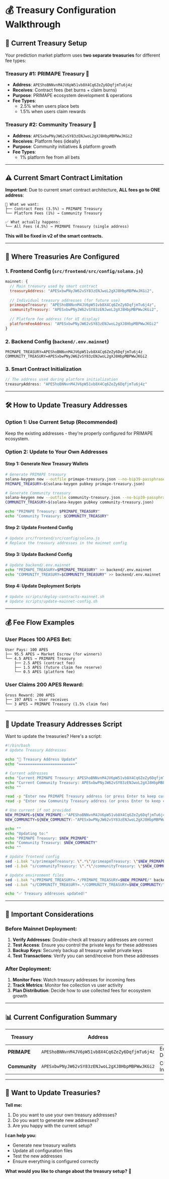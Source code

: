 # 💰 Treasury Configuration Walkthrough

## 🏦 **Current Treasury Setup**

Your prediction market platform uses **two separate treasuries** for different fee types:

### **Treasury #1: PRIMAPE Treasury** 🏢
- **Address**: `APEShoBNNvnM4JV6pW51vb8X4Cq6ZeZy6DqfjmTu6j4z`
- **Receives**: Contract fees (bet burns + claim burns)
- **Purpose**: PRIMAPE ecosystem development & operations
- **Fee Types**:
  - 2.5% when users place bets
  - 1.5% when users claim rewards

### **Treasury #2: Community Treasury** 👥  
- **Address**: `APESxbwPNyJW62vSY83zENJwoL2gXJ8HbpMBPWwJKGi2`
- **Receives**: Platform fees (ideally)
- **Purpose**: Community initiatives & platform growth
- **Fee Types**:
  - 1% platform fee from all bets

---

## ⚠️ **Current Smart Contract Limitation**

**Important**: Due to current smart contract architecture, **ALL fees go to ONE address**:

```
🚫 What we want:
├── Contract Fees (3.5%) → PRIMAPE Treasury
└── Platform Fees (1%) → Community Treasury

✅ What actually happens:
└── All Fees (4.5%) → PRIMAPE Treasury (single address)
```

**This will be fixed in v2 of the smart contracts.**

---

## 📍 **Where Treasuries Are Configured**

### **1. Frontend Config** (`src/frontend/src/config/solana.js`)
```javascript
mainnet: {
  // Main treasury used by smart contract
  treasuryAddress: "APESxbwPNyJW62vSY83zENJwoL2gXJ8HbpMBPWwJKGi2",
  
  // Individual treasury addresses (for future use)
  primeapeTreasury: "APEShoBNNvnM4JV6pW51vb8X4Cq6ZeZy6DqfjmTu6j4z",
  communityTreasury: "APESxbwPNyJW62vSY83zENJwoL2gXJ8HbpMBPWwJKGi2",
  
  // Platform fee address (for UI display)
  platformFeeAddress: "APESxbwPNyJW62vSY83zENJwoL2gXJ8HbpMBPWwJKGi2"
}
```

### **2. Backend Config** (`backend/.env.mainnet`)
```env
PRIMAPE_TREASURY=APEShoBNNvnM4JV6pW51vb8X4Cq6ZeZy6DqfjmTu6j4z
COMMUNITY_TREASURY=APESxbwPNyJW62vSY83zENJwoL2gXJ8HbpMBPWwJKGi2
```

### **3. Smart Contract Initialization**
```javascript
// The address used during platform initialization
treasuryAddress: "APEShoBNNvnM4JV6pW51vb8X4Cq6ZeZy6DqfjmTu6j4z"
```

---

## 🛠️ **How to Update Treasury Addresses**

### **Option 1: Use Current Setup** (Recommended)
Keep the existing addresses - they're properly configured for PRIMAPE ecosystem.

### **Option 2: Update to Your Own Addresses**

#### **Step 1: Generate New Treasury Wallets**
```bash
# Generate PRIMAPE treasury
solana-keygen new --outfile primape-treasury.json --no-bip39-passphrase
PRIMAPE_TREASURY=$(solana-keygen pubkey primape-treasury.json)

# Generate Community treasury  
solana-keygen new --outfile community-treasury.json --no-bip39-passphrase
COMMUNITY_TREASURY=$(solana-keygen pubkey community-treasury.json)

echo "PRIMAPE Treasury: $PRIMAPE_TREASURY"
echo "Community Treasury: $COMMUNITY_TREASURY"
```

#### **Step 2: Update Frontend Config**
```bash
# Update src/frontend/src/config/solana.js
# Replace the treasury addresses in the mainnet config
```

#### **Step 3: Update Backend Config**
```bash
# Update backend/.env.mainnet
echo "PRIMAPE_TREASURY=$PRIMAPE_TREASURY" >> backend/.env.mainnet
echo "COMMUNITY_TREASURY=$COMMUNITY_TREASURY" >> backend/.env.mainnet
```

#### **Step 4: Update Deployment Scripts**
```bash
# Update scripts/deploy-contracts-mainnet.sh
# Update scripts/update-mainnet-config.sh
```

---

## 💰 **Fee Flow Examples**

### **User Places 100 APES Bet:**
```
User Pays: 100 APES
├── 95.5 APES → Market Escrow (for winners)
└── 4.5 APES → PRIMAPE Treasury
    ├── 2.5 APES (contract fee)
    ├── 1.5 APES (future claim fee reserve)  
    └── 0.5 APES (platform fee)
```

### **User Claims 200 APES Reward:**
```
Gross Reward: 200 APES  
├── 197 APES → User receives
└── 3 APES → PRIMAPE Treasury (1.5% claim fee)
```

---

## 🔧 **Update Treasury Addresses Script**

Want to update the treasuries? Here's a script:

```bash
#!/bin/bash
# Update Treasury Addresses

echo "🏦 Treasury Address Update"
echo "========================="

# Current addresses
echo "Current PRIMAPE Treasury: APEShoBNNvnM4JV6pW51vb8X4Cq6ZeZy6DqfjmTu6j4z"
echo "Current Community Treasury: APESxbwPNyJW62vSY83zENJwoL2gXJ8HbpMBPWwJKGi2"
echo ""

read -p "Enter new PRIMAPE Treasury address (or press Enter to keep current): " NEW_PRIMAPE
read -p "Enter new Community Treasury address (or press Enter to keep current): " NEW_COMMUNITY

# Use current if not provided
NEW_PRIMAPE=${NEW_PRIMAPE:-"APEShoBNNvnM4JV6pW51vb8X4Cq6ZeZy6DqfjmTu6j4z"}
NEW_COMMUNITY=${NEW_COMMUNITY:-"APESxbwPNyJW62vSY83zENJwoL2gXJ8HbpMBPWwJKGi2"}

echo ""
echo "Updating to:"
echo "PRIMAPE Treasury: $NEW_PRIMAPE"  
echo "Community Treasury: $NEW_COMMUNITY"
echo ""

# Update frontend config
sed -i.bak "s/primeapeTreasury: \".*\"/primeapeTreasury: \"$NEW_PRIMAPE\"/" src/frontend/src/config/solana.js
sed -i.bak "s/communityTreasury: \".*\"/communityTreasury: \"$NEW_COMMUNITY\"/" src/frontend/src/config/solana.js

# Update environment files
sed -i.bak "s/PRIMAPE_TREASURY=.*/PRIMAPE_TREASURY=$NEW_PRIMAPE/" backend/.env.mainnet
sed -i.bak "s/COMMUNITY_TREASURY=.*/COMMUNITY_TREASURY=$NEW_COMMUNITY/" backend/.env.mainnet

echo "✅ Treasury addresses updated!"
```

---

## 🚨 **Important Considerations**

### **Before Mainnet Deployment:**
1. **Verify Addresses**: Double-check all treasury addresses are correct
2. **Test Access**: Ensure you control the private keys for these addresses  
3. **Backup Keys**: Securely backup all treasury wallet private keys
4. **Test Transactions**: Verify you can send/receive from these addresses

### **After Deployment:**
1. **Monitor Fees**: Watch treasury addresses for incoming fees
2. **Track Metrics**: Monitor fee collection vs user activity
3. **Plan Distribution**: Decide how to use collected fees for ecosystem growth

---

## 📊 **Current Configuration Summary**

| Treasury | Address | Purpose | Fee Types | Control |
|----------|---------|---------|-----------|---------|
| **PRIMAPE** | `APEShoBNNvnM4JV6pW51vb8X4Cq6ZeZy6DqfjmTu6j4z` | Ecosystem Development | ALL fees (currently) | PRIMAPE Team |
| **Community** | `APESxbwPNyJW62vSY83zENJwoL2gXJ8HbpMBPWwJKGi2` | Community Initiatives | Platform fees (v2) | Community |

---

## 🔄 **Want to Update Treasuries?**

**Tell me:**
1. Do you want to use your own treasury addresses?
2. Do you want to generate new addresses?
3. Are you happy with the current setup?

**I can help you:**
- Generate new treasury wallets
- Update all configuration files
- Test the new addresses
- Ensure everything is configured correctly

**What would you like to change about the treasury setup?** 🏦 